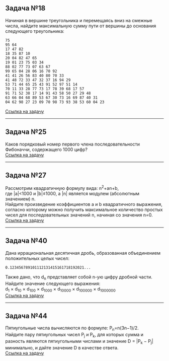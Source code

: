 ## Задача №18
Начиная в вершине треугольника и перемещаясь вниз на смежные числа, найдите максимальную сумму пути от вершины до основания следующего треугольника:
```
75
95 64
17 47 82
18 35 87 10
20 04 82 47 65
19 01 23 75 03 34
88 02 77 73 07 63 67
99 65 04 28 06 16 70 92
41 41 26 56 83 40 80 70 33
41 48 72 33 47 32 37 16 94 29
53 71 44 65 25 43 91 52 97 51 14
70 11 33 28 77 73 17 78 39 68 17 57
91 71 52 38 17 14 91 43 58 50 27 29 48
63 66 04 68 89 53 67 30 73 16 69 87 40 31
04 62 98 27 23 09 70 98 73 93 38 53 60 04 23
```
[Ссылка на задачу](https://euler.jakumo.org/problems/view/18.html)

---

## Задача №25
Каков порядковый номер первого члена последовательности Фибоначчи, содержащего 1000 цифр?  
[Ссылка на задачу](https://euler.jakumo.org/problems/view/25.html)

---

## Задача №27
Рассмотрим квадратичную формулу вида: n<sup>2</sup>+an+b,  
где |a|<1000 и |b|≤1000, а |n| является модулем (абсолютным значением) n.  
Найдите произведение коэффициентов a и b квадратичного выражения, согласно которому можно получить максимальное количество простых чисел для последовательных значений n, начиная со значения n=0.  
[Ссылка на задачу](https://euler.jakumo.org/problems/view/27.html)

---

## Задача №40
Дана иррациональная десятичная дробь, образованная объединением положительных целых чисел:
```
0.123456789101112131415161718192021...
```
Также дано, что d<sub>n</sub> представляет собой n-ую цифру дробной части. Найдите значение следующего выражения:  
d<sub>1</sub> × d<sub>10</sub> × d<sub>100</sub> × d<sub>1000</sub> × d<sub>10000</sub> × d<sub>100000</sub> × d<sub>1000000</sub>  
[Ссылка на задачу](https://euler.jakumo.org/problems/view/40.html)

---

## Задача №44
Пятиугольные числа вычисляются по формуле: P<sub>n</sub>=n(3n−1)/2.  
Найдите пару пятиугольных чисел P<sub>j</sub> и P<sub>k</sub>, для которых сумма и разность являются пятиугольными числами и значение D = |P<sub>k</sub> − P<sub>j</sub>| минимально, и дайте значение D в качестве ответа.  
[Ссылка на задачу](https://euler.jakumo.org/problems/view/44.html)
